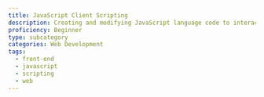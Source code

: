 ```yaml
---
title: JavaScript Client Scripting
description: Creating and modifying JavaScript language code to interact with the user, control the browser, communicate asynchronously, and alter the document content that is displayed
proficiency: Beginner
type: subcategory
categories: Web Development
tags:
  - front-end
  - javascript
  - scripting
  - web
---
```

